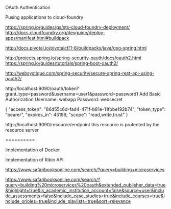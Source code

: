 
OAuth Authentication



Pusing applications to cloud-foundry

https://spring.io/guides/gs/sts-cloud-foundry-deployment/
http://docs.cloudfoundry.org/devguide/deploy-apps/manifest.html#buildpack


http://docs.pivotal.io/pivotalcf/1-8/buildpacks/java/gsg-spring.html


http://projects.spring.io/spring-security-oauth/docs/oauth2.html
https://spring.io/guides/tutorials/spring-boot-oauth2/



http://websystique.com/spring-security/secure-spring-rest-api-using-oauth2/


http://localhost:9090/oauth/token?grant_type=password&username=user1&password=password1
Add Basic Authorization
	Username: webapp
	Password: websecret

{
    "access_token": "86d55c6d-fad4-471f-b81e-11fbbe192b74",
    "token_type": "bearer",
    "expires_in": 43199,
    "scope": "read,write,trust"
}

	

http://localhost:9090/resource/endpoint
	this resource is protected by the resource server


	
==========

Implementation of Docker


Implementation of Ribin API



https://www.safaribooksonline.com/search/?query=building+microservices


https://www.safaribooksonline.com/search/?query=building%20microservices%20oauth&extended_publisher_data=true&highlight=true&is_academic_institution_account=false&source=user&include_assessments=false&include_case_studies=true&include_courses=true&include_orioles=true&include_playlists=true&sort=relevance





